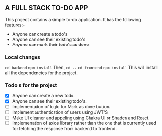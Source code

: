 ## A FULL STACK TO-DO APP

This project contains a simple to-do application.
It has the following features:-

- Anyone can create a todo's
- Anyone can see their existing todo's
- Anyone can mark their todo's as done

### Local changes

`cd backend`
`npm install`
Then,
`cd ..`
`cd frontend`
`npm install`
This will install all the dependencies for the project.

### Todo's for the project

- [x] Anyone can create a new todo.
- [x] Anyone can see their existing todo's.
- [ ] Implementation of logic for Mark as done button.
- [ ] Implement authentication of users using JWT'S.
- [ ] Make UI cleaner and appeling using Chakra UI or Shadcn and React.
- [ ] Implemenation of axios library rather than the one that is currently used for fetching the response from backend to frontend.